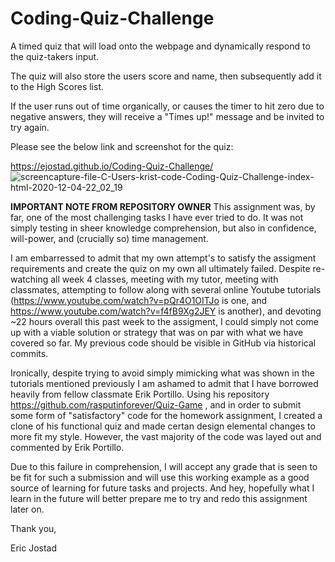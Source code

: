 # Coding-Quiz-Challenge
A timed quiz that will load onto the webpage and dynamically respond to the quiz-takers input.

The quiz will also store the users score and name, then subsequently add it to the High Scores list. 

If the user runs out of time organically, or causes the timer to hit zero due to negative answers, they 
will receive a "Times up!" message and be invited to try again.

Please see the below link and screenshot for the quiz:

https://ejostad.github.io/Coding-Quiz-Challenge/
![screencapture-file-C-Users-krist-code-Coding-Quiz-Challenge-index-html-2020-12-04-22_02_19](https://user-images.githubusercontent.com/71619046/101235320-ac549100-367c-11eb-819e-35f49416d1b9.png)


**IMPORTANT NOTE FROM REPOSITORY OWNER**
This assignment was, by far, one of the most challenging tasks I have ever tried to do. 
It was not simply testing in sheer knowledge comprehension, but also in confidence, will-power, 
and (crucially so) time management. 

I am embarressed to admit that my own attempt's to satisfy the assigment requirements and create 
the quiz on my own all ultimately failed. Despite re-watching all week 4 classes, meeting with my 
tutor, meeting with classmates, attempting to follow along with several online Youtube tutorials
(https://www.youtube.com/watch?v=pQr4O1OITJo is one, and https://www.youtube.com/watch?v=f4fB9Xg2JEY 
is another), and devoting ~22 hours overall this past week to the assigment, I could simply not come 
up with a viable solution or strategy that was on par with what we have covered so far. 
My previous code should be visible in GitHub via historical commits. 

Ironically, despite trying to avoid simply mimicking what was shown in the tutorials mentioned previously
I am ashamed to admit that I have borrowed heavily from fellow classmate Erik Portillo. Using his repository
https://github.com/rasputinforever/Quiz-Game , and in order to submit some form of "satisfactory" code for 
the homework assignment, I created a clone of his functional quiz and made certan design elemental changes
to more fit my style. However, the vast majority of the code was layed out and commented by Erik Portillo.

Due to this failure in comprehension, I will accept any grade that is seen to be fit for such a submission 
and will use this working example as a good source of learning for future tasks and projects. And hey, 
hopefully what I learn in the future will better prepare me to try and redo this assignment later on.  


Thank you,

Eric Jostad

